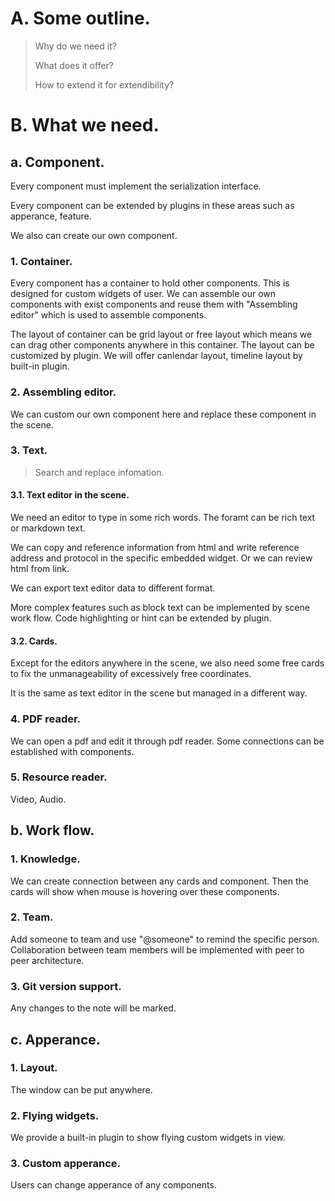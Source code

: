 # A. Some outline.
> Why do we need it?
> 
> What does it offer?
>
> How to extend it for extendibility?

# B. What we need.
## a. Component.
Every component must implement the serialization interface.

Every component can be extended by plugins in these areas such as apperance, feature.

We also can create our own component.

### 1. Container.
Every component has a container to hold other components. This is designed for custom widgets of user. We can assemble our own components with exist components and reuse them with "Assembling editor" which is used to assemble components.

The layout of container can be grid layout or free layout which means we can drag other components anywhere in this container. The layout can be customized by plugin. We will offer canlendar layout, timeline layout by built-in plugin.

### 2. Assembling editor.
We can custom our own component here and replace these component in the scene.

### 3. Text.
> Search and replace infomation.

#### 3.1. Text editor in the scene.
We need an editor to type in some rich words. The foramt can be rich text or markdown text.

We can copy and reference information from html and write reference address and protocol in the specific embedded widget. Or we can review html from link.

We can export text editor data to different format.

More complex features such as block text can be implemented by scene work flow. Code highlighting or hint can be extended by plugin.

#### 3.2. Cards.
Except for the editors anywhere in the scene, we also need some free cards to fix the unmanageability of excessively free coordinates.

It is the same as text editor in the scene but managed in a different way.

### 4. PDF reader.
We can open a pdf and edit it through pdf reader. Some connections can be established with components.

### 5. Resource reader.
Video, Audio.

## b. Work flow.
### 1. Knowledge.
We can create connection between any cards and component. Then the cards will show when mouse is hovering over these components.

### 2. Team.
Add someone to team and use "@someone" to remind the specific person. Collaboration between team members will be implemented with peer to peer architecture.

### 3. Git version support.
Any changes to the note will be marked.

## c. Apperance.
### 1. Layout.
The window can be put anywhere.

### 2. Flying widgets.
We provide a built-in plugin to show flying custom widgets in view.

### 3. Custom apperance.
Users can change apperance of any components.
